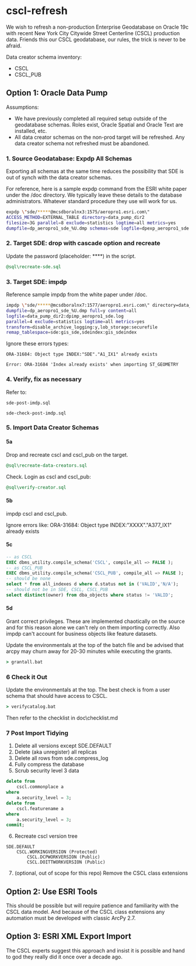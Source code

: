 # cscl-refresh

We wish to refresh a non-production Enterprise Geodatabase on Oracle 19c with recent New York City Citywide Street Centerline (CSCL) production data. Friends this our CSCL geodatabase, our rules, the trick is never to be afraid. 

Data creator schema inventory:

* CSCL
* CSCL_PUB

## Option 1: Oracle Data Pump

Assumptions:

* We have previously completed all required setup outside of the geodatabase schemas.  Roles exist, Oracle Spatial and Oracle Text are installed, etc.
* All data creator schemas on the non-prod target will be refreshed.  Any data creator schema not refreshed must be abandoned. 


### 1. Source Geodatabase: Expdp All Schemas

Exporting all schemas at the same time reduces the possibility that SDE is out of synch with the data creator schemas.

For reference, here is a sample expdp command from the ESRI white paper under the /doc directory. We typically leave these details to the database administrators. Whatever standard procedure they use will work for us.


```sh
expdp \"sde/*****@mcsdboralnx3:1575/aeropro1.esri.com\"
ACCESS_METHOD=EXTERNAL_TABLE directory=data_pump_dir2
filesize=3G parallel=8 exclude=statistics logtime=all metrics=yes
dumpfile=dp_aeropro1_sde_%U.dmp schemas=sde logfile=dpexp_aeropro1_sde.log
```

### 2. Target SDE: drop with cascade option and recreate

Update the password (placeholder: ****) in the script.   

```sql
@sql\recreate-sde.sql
```

### 3. Target SDE: impdp

Reference sample impdp from the white paper under /doc.

```sh
impdp \"sde/*****@mcsdboralnx7:1577/aeropro1.esri.com\" directory=data_pump_dir2
dumpfile=dp_aeropro1_sde_%U.dmp full=y content=all
logfile=data_pump_dir2:dpimp_aeropro1_sde.log
parallel=4 exclude=statistics logtime=all metrics=yes
transform=disable_archive_logging:y,lob_storage:securefile
remap_tablespace=sde:gis_sde,sdeindex:gis_sdeindex
```

Ignore these errors types:

    ORA-31684: Object type INDEX:"SDE"."A1_IX1" already exists

    Error: ORA-31684 'Index already exists' when importing ST_GEOMETRY


### 4. Verify, fix as necessary

Refer to:

    sde-post-imdp.sql
    
    sde-check-post-imdp.sql    


### 5. Import Data Creator Schemas

#### 5a

Drop and recreate cscl and cscl_pub on the target.

```sql
@sql\recreate-data-creators.sql
```

Check. Login as cscl and cscl_pub:

```sql
@sql\verify-creator.sql
```

#### 5b

impdp cscl and cscl_pub. 

Ignore errors like: ORA-31684: Object type INDEX:"XXXX"."A377_IX1" already exists

#### 5c

```sql
-- as CSCL
EXEC dbms_utility.compile_schema('CSCL', compile_all => FALSE );
-- as CSCL_PUB
EXEC dbms_utility.compile_schema('CSCL_PUB', compile_all => FALSE );
-- should be none
select * from all_indexes d where d.status not in ('VALID','N/A');
-- should not be in SDE, CSCL, CSCL_PUB
select distinct(owner) from dba_objects where status != 'VALID';
```

#### 5d

Grant correct privileges.  These are implemented chaotically on the source and for this reason alone we can't rely on them importing correctly.  Also impdp can't account for business objects like feature datasets. 

Update the environmentals at the top of the batch file and be advised that arcpy may churn away for 20-30 minutes while executing the grants.  

```bat
> grantall.bat
```


### 6 Check it Out

Update the environmentals at the top.  The best check is from a user schema that should have access to CSCL.

```bat
> verifycatalog.bat
```

Then refer to the checklist in doc\checklist.md


### 7 Post Import Tidying

1. Delete all versions except SDE.DEFAULT
2. Delete (aka unregister) all replicas
3. Delete all rows from sde.compress_log  
4. Fully compress the database
5. Scrub security level 3 data
```sql
delete from 
    cscl.commonplace a
where 
    a.security_level = 3;
delete from 
    cscl.featurename a
where 
    a.security_level = 3;
commit;
```
6. Recreate cscl version tree
```
SDE.DEFAULT
    CSCL.WORKINGVERSION (Protected)
        CSCL.DCPWORKVERSION (Public)
        CSCL.DOITTWORKVERSION (Public)
```
7. (optional, out of scope for this repo) Remove the CSCL class extensions 



## Option 2: Use ESRI Tools

This should be possible but will require patience and familiarity with the CSCL data model. And because of the CSCL class extensions any automation must be developed with classic ArcPy 2.7.



## Option 3: ESRI XML Export Import

The CSCL experts suggest this approach and insist it is possible and hand to god they really did it once over a decade ago.
